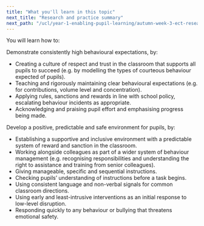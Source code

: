```yaml
---
title: "What you'll learn in this topic"
next_title: "Research and practice summary"
next_path: "/ucl/year-1-enabling-pupil-learning/autumn-week-3-ect-research-and-practice-summary"
---
```


You will learn how to:

Demonstrate consistently high behavioural expectations, by:

- Creating a culture of respect and trust in the classroom that supports all pupils to succeed (e.g. by modelling the types of courteous behaviour expected of pupils).
- Teaching and rigorously maintaining clear behavioural expectations (e.g. for contributions, volume level and concentration).
- Applying rules, sanctions and rewards in line with school policy, escalating behaviour incidents as appropriate.
- Acknowledging and praising pupil effort and emphasising progress being made.

Develop a positive, predictable and safe environment for pupils, by:

- Establishing a supportive and inclusive environment with a predictable system of reward and sanction in the classroom.
- Working alongside colleagues as part of a wider system of behaviour management (e.g. recognising responsibilities and understanding the right to assistance and training from senior colleagues).
- Giving manageable, specific and sequential instructions.
- Checking pupils’ understanding of instructions before a task begins.
- Using consistent language and non-verbal signals for common classroom directions.
- Using early and least-intrusive interventions as an initial response to low-level disruption.
- Responding quickly to any behaviour or bullying that threatens emotional safety.
